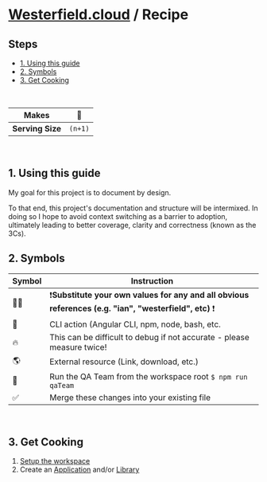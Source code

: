 <!-- omit in toc -->
# [Westerfield.cloud](../README.md) / <b>Recipe</b>

<!-- omit in toc -->
## Steps
- [1. Using this guide](#1-using-this-guide)
- [2. Symbols](#2-symbols)
- [3. Get Cooking](#3-get-cooking)

<br>

| Makes            | 🥓       |
| ---------------- | ------- |
| **Serving Size** | `(n+1)` |
<br>

## 1. Using this guide

My goal for this project is to document by design.

To that end, this project's documentation and structure will be intermixed. In doing so I hope to
avoid context switching as a barrier to adoption, ultimately leading to better coverage, clarity and correctness (known as the 3Cs).

## 2. Symbols

| Symbol | Instruction                                                                                           |
| ------ | ----------------------------------------------------------------------------------------------------- |
| 🤦‍♂️      | ❗**Substitute your own values for any and all obvious references (e.g. "ian", "westerfield", etc)** ❗️ |
| 🤖      | CLI action (Angular CLI, npm, node, bash, etc.                                                        |
| 🔥      | This can be difficult to debug if not accurate - please measure twice!                                |
| 🌎      | External resource (Link, download, etc.)                                                              |
| 🧪      | Run the QA Team from the workspace root `$ npm run qaTeam`                                            |
| ✅      | Merge these changes into your existing file                                                           |

<br>

## 3. Get Cooking

1.  [Setup the workspace](./workspace-setup.md)
2.  Create an [Application](./application-setup.md) and/or [Library](./library-setup.md)
